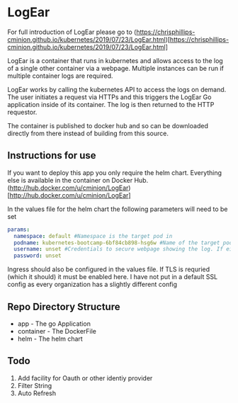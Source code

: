# LogEar


For full introduction of LogEar please go to  (https://chrisphillips-cminion.github.io/kubernetes/2019/07/23/LogEar.html)[https://chrisphillips-cminion.github.io/kubernetes/2019/07/23/LogEar.html]

LogEar is a container that runs in kubernetes and allows access to the log of a single other container via a webpage. Multiple instances can be run if multiple container logs are required.

LogEar works by calling the kubernetes API to access the logs on demand. The user initiates a request via HTTPs and this triggers the LogEar Go application inside of its container. The log is then returned to the HTTP requestor.


The container is published to docker hub and so can be downloaded directly from there instead of building from this source.


## Instructions for use

If you want to deploy this app you only require the helm chart. Everything else is available in the container on Docker Hub. (http://hub.docker.com/u/cminion/LogEar)[http://hub.docker.com/u/cminion/LogEar]

In the values file for the helm chart the following parameters will need to be set

```yaml
params:
  namespace: default #Namespace is the target pod in
  podname: kubernetes-bootcamp-6bf84cb898-hsg6w #Name of the target pod
  username: unset #Credentials to secure webpage showing the log. If either of these are set to 'unset' then there is no challenge.
  password: unset
```

Ingress should also be configured in the values file. If TLS is requried (which it should) it must be enabled here. I have not put in a default SSL config as every organization has a slightly different config


## Repo Directory Structure

* app  - The go Application
* container - The DockerFile
* helm - The helm chart


## Todo
1. Add facility for Oauth or other identiy provider
2. Filter String
3. Auto Refresh
